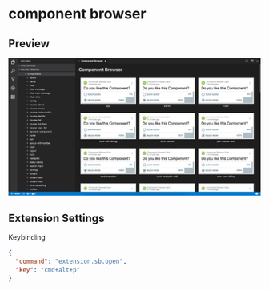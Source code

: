 # component browser

## Preview

![preview](./assets/preview.png)

## Extension Settings

Keybinding
``` json
{
  "command": "extension.sb.open",
  "key": "cmd+alt+p"
}
```